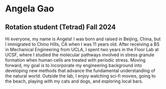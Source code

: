 # Angela Gao
## Rotation student (Tetrad) Fall 2024

Hi everyone, my name is Angela! I was born and raised in Beijing, China, but I immigrated to Chino Hills, CA when I was 11 years old. After receiving a BS in Mechanical Engineering from UCLA, I spent two years in the Floor Lab at UCSF, where I studied the molecular pathways involved in stress granule formation when human cells are treated with periodic stress. Moving forward, my goal is to incorporate my engineering background into developing new methods that advance the fundamental understanding of the natural world. Outside the lab, I enjoy watching sci-fi movies, going to the beach, playing with my cats and dogs, and exploring local bars.
